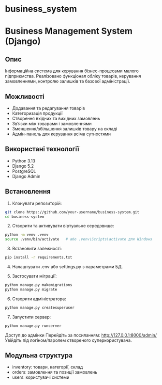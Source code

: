 # business_system

# Business Management System (Django)

## Опис
Інформаційна система для керування бізнес-процесами малого підприємства. Реалізовано функціонал обліку товарів, керування замовленнями, контролю залишків та базової адміністрації.

## Можливості
- Додавання та редагування товарів
- Категоризація продукції
- Створення вхідних та вихідних замовлень
- Зв’язки між товарами і замовленнями
- Зменшення/збільшення залишків товару на складі
- Адмін-панель для керування всіма сутностями

## Використані технології
- Python 3.13
- Django 5.2
- PostgreSQL
- Django Admin

## Встановлення

1. Клонувати репозиторій:
```bash
git clone https://github.com/your-username/business-system.git
cd business-system
```

2. Створити та активувати віртуальне середовище:
```bash
python -m venv .venv
source .venv/bin/activate   # або .venv\Scripts\activate для Windows
```

3. Встановити залежності: 
```bash
pip install -r requirements.txt
```

4. Налаштувати .env або settings.py з параметрами БД.

5. Застосувати міграції:
```bash
python manage.py makemigrations
python manage.py migrate
```

6. Створити адміністратора:
```bash
python manage.py createsuperuser
```

7. Запустити сервер:
```bash
python manage.py runserver
```

Доступ до адмінки
Перейдіть за посиланням: http://127.0.0.1:8000/admin/
Увійдіть під логіном/паролем створеного суперкористувача.

## Модульна структура
- inventory: товари, категорії, склад
- orders: замовлення та позиції замовлень
- users: користувачі системи





























